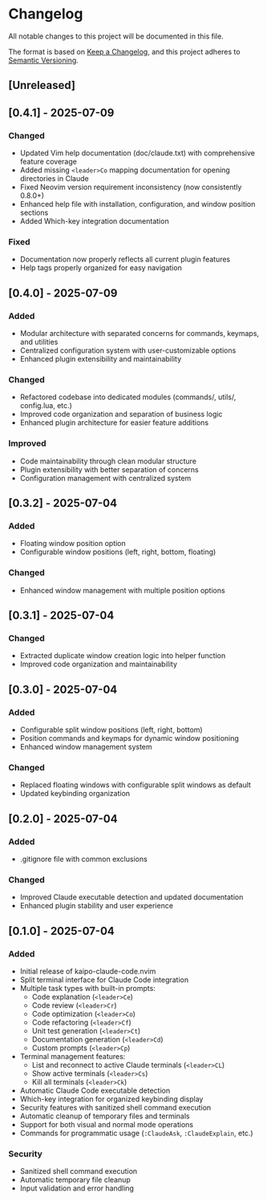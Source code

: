 # Changelog

All notable changes to this project will be documented in this file.

The format is based on [Keep a Changelog](https://keepachangelog.com/en/1.0.0/),
and this project adheres to [Semantic Versioning](https://semver.org/spec/v2.0.0.html).

## [Unreleased]

## [0.4.1] - 2025-07-09

### Changed
- Updated Vim help documentation (doc/claude.txt) with comprehensive feature coverage
- Added missing `<leader>Co` mapping documentation for opening directories in Claude
- Fixed Neovim version requirement inconsistency (now consistently 0.8.0+)
- Enhanced help file with installation, configuration, and window position sections
- Added Which-key integration documentation

### Fixed
- Documentation now properly reflects all current plugin features
- Help tags properly organized for easy navigation

## [0.4.0] - 2025-07-09

### Added
- Modular architecture with separated concerns for commands, keymaps, and utilities
- Centralized configuration system with user-customizable options
- Enhanced plugin extensibility and maintainability

### Changed
- Refactored codebase into dedicated modules (commands/, utils/, config.lua, etc.)
- Improved code organization and separation of business logic
- Enhanced plugin architecture for easier feature additions

### Improved
- Code maintainability through clean modular structure
- Plugin extensibility with better separation of concerns
- Configuration management with centralized system

## [0.3.2] - 2025-07-04

### Added
- Floating window position option
- Configurable window positions (left, right, bottom, floating)

### Changed
- Enhanced window management with multiple position options

## [0.3.1] - 2025-07-04

### Changed
- Extracted duplicate window creation logic into helper function
- Improved code organization and maintainability

## [0.3.0] - 2025-07-04

### Added
- Configurable split window positions (left, right, bottom)
- Position commands and keymaps for dynamic window positioning
- Enhanced window management system

### Changed
- Replaced floating windows with configurable split windows as default
- Updated keybinding organization

## [0.2.0] - 2025-07-04

### Added
- .gitignore file with common exclusions

### Changed
- Improved Claude executable detection and updated documentation
- Enhanced plugin stability and user experience

## [0.1.0] - 2025-07-04

### Added
- Initial release of kaipo-claude-code.nvim
- Split terminal interface for Claude Code integration
- Multiple task types with built-in prompts:
  - Code explanation (`<leader>Ce`)
  - Code review (`<leader>Cr`)
  - Code optimization (`<leader>Co`)
  - Code refactoring (`<leader>Cf`)
  - Unit test generation (`<leader>Ct`)
  - Documentation generation (`<leader>Cd`)
  - Custom prompts (`<leader>Cp`)
- Terminal management features:
  - List and reconnect to active Claude terminals (`<leader>CL`)
  - Show active terminals (`<leader>Cs`)
  - Kill all terminals (`<leader>Ck`)
- Automatic Claude Code executable detection
- Which-key integration for organized keybinding display
- Security features with sanitized shell command execution
- Automatic cleanup of temporary files and terminals
- Support for both visual and normal mode operations
- Commands for programmatic usage (`:ClaudeAsk`, `:ClaudeExplain`, etc.)

### Security
- Sanitized shell command execution
- Automatic temporary file cleanup
- Input validation and error handling